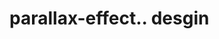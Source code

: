 # parallax-effect.. desgin                                                                                                                 
